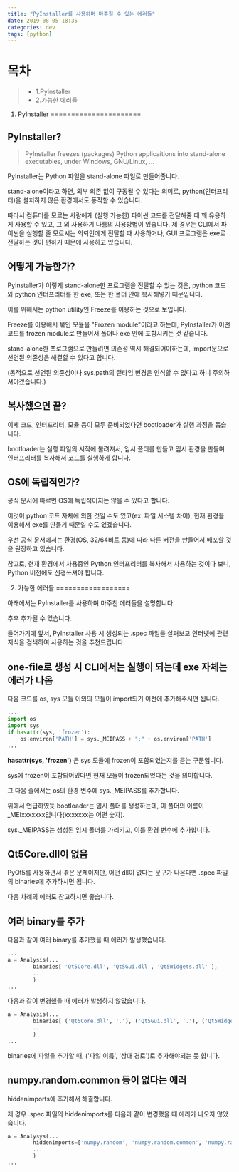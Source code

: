 ```yaml
---
title: "PyInstaller를 사용하며 마주칠 수 있는 에러들"
date: 2019-08-05 18:35
categories: dev
tags: [python]
---
```

목차
===
> * 1.Pyinstaller
> * 2.가능한 에러들


1. PyInstaller
======================

PyInstaller?
------------
> PyInstaller freezes (packages) Python applicaitions into stand-alone executables, under Windows, GNU/Linux, ...

PyInstaller는 Python 파일을 stand-alone 파일로 만들어줍니다.

stand-alone이라고 하면, 외부 의존 없이 구동될 수 있다는 의미로, python(인터프리터)을 설치하지 않은 환경에서도 동작할 수 있습니다.

따라서 컴퓨터를 모르는 사람에게 (실행 가능한) 파이썬 코드를 전달해줄 때 꽤 유용하게 사용할 수 있고, 그 외 사용하기 나름의 사용방법이 있습니다. 제 경우는 CLI에서 파이썬을 실행할 줄 모르시는 의뢰인에게 전달할 때 사용하거나, GUI 프로그램은 exe로 전달하는 것이 편하기 때문에 사용하고 있습니다.


어떻게 가능한가?
----------------
PyInstaller가 이렇게 stand-alone한 프로그램을 전달할 수 있는 것은, python 코드와 python 인터프리터를 한 exe, 또는 한 폴더 안에 복사해넣기 때문입니다.

이를 위해서는 python utility인 Freeze를 이용하는 것으로 보입니다.

Freeze를 이용해서 묶인 모듈을 "Frozen module"이라고 하는데, PyInstaller가 어떤 코드를 frozen module로 만들어서 폴더나 exe 안에 포함시키는 것 같습니다.

stand-alone한 프로그램으로 만들려면 의존성 역시 해결되어야하는데, import문으로 선언된 의존성은 해결할 수 있다고 합니다.

(동적으로 선언된 의존성이나 sys.path의 런타임 변경은 인식할 수 없다고 하니 주의하셔야겠습니다.)


복사했으면 끝?
--------------
이제 코드, 인터프리터, 모듈 등이 모두 준비되었다면 bootloader가 실행 과정을 돕습니다.

bootloader는 실행 파일의 시작에 불려져서, 임시 폴더를 만들고 임시 환경을 만들며 인터프리터를 복사해서 코드를 실행하게 합니다.


OS에 독립적인가?
----------------
공식 문서에 따르면 OS에 독립적이지는 않을 수 있다고 합니다.

이것이 python 코드 자체에 의한 것일 수도 있고(ex: 파일 시스템 차이), 현재 환경을 이용해서 exe를 만들기 때문일 수도 있겠습니다.

우선 공식 문서에서는 환경(OS, 32/64비트 등)에 따라 다른 버전을 만들어서 배포할 것을 권장하고 있습니다.

참고로, 현재 환경에서 사용중인 Python 인터프리터를 복사해서 사용하는 것이다 보니, Python 버전에도 신경쓰셔야 합니다.


2. 가능한 에러들
==================

아래에서는 PyInstaller를 사용하며 마주친 에러들을 설명합니다.

추후 추가될 수 있습니다.

들어가기에 앞서, PyInstaller 사용 시 생성되는 .spec 파일을 살펴보고 인터넷에 관련 지식을 검색하여 사용하는 것을 추천드립니다.

one-file로 생성 시 CLI에서는 실행이 되는데 exe 자체는 에러가 나옴
------------------------------------------------------------------

다음 코드를 os, sys 모듈 이외의 모듈이 import되기 이전에 추가해주시면 됩니다.

```python
...
import os
import sys
if hasattr(sys, 'frozen'):
	os.environ['PATH'] = sys._MEIPASS + ";" + os.environ['PATH']
...
```

<b>hasattr(sys, 'frozen')</b> 은 sys 모듈에 frozen이 포함되었는지를 묻는 구문입니다.

sys에 frozen이 포함되어있다면 현재 모듈이 frozen되었다는 것을 의미합니다.

그 다음 줄에서는 os의 환경 변수에 sys._MEIPASS를 추가합니다.

위에서 언급하였듯 bootloader는 임시 폴더를 생성하는데, 이 폴더의 이름이 _MEIxxxxxxx입니다(xxxxxxx는 어떤 숫자).

sys._MEIPASS는 생성된 임시 폴더를 가리키고, 이를 환경 변수에 추가합니다.


Qt5Core.dll이 없음
------------------

PyQt5를 사용하면서 겪은 문제이지만, 어떤 dll이 없다는 문구가 나온다면 .spec 파일의 binaries에 추가하시면 됩니다.

다음 차례의 에러도 참고하시면 좋습니다.


여러 binary를 추가
------------------

다음과 같이 여러 binary를 추가했을 때 에러가 발생했습니다.

```python
...
a = Analysis(...
		binaries[ 'Qt5Core.dll', 'Qt5Gui.dll', 'Qt5Widgets.dll' ],
		...
		)
...
```

다음과 같이 변경했을 때 에러가 발생하지 않았습니다.

```python
a = Analysis(...
		binaries[ ('Qt5Core.dll', '.'), ('Qt5Gui.dll', '.'), ('Qt5Widgets.dll', '.') ],
		...
		)
...
```

binaries에 파일을 추가할 때, ('파일 이름', '상대 경로')로 추가해야되는 듯 합니다.


numpy.random.common 등이 없다는 에러
------------------------------------

hiddenimports에 추가해서 해결합니다.

제 경우 .spec 파일의 hiddenimports를 다음과 같이 변경했을 때 에러가 나오지 않았습니다.

```python
a = Analysys(...
		hiddenimports=['numpy.random', 'numpy.random.common', 'numpy.random.bounded_integers', 'numpy.random.entropy',]
		...
		)
...
```


